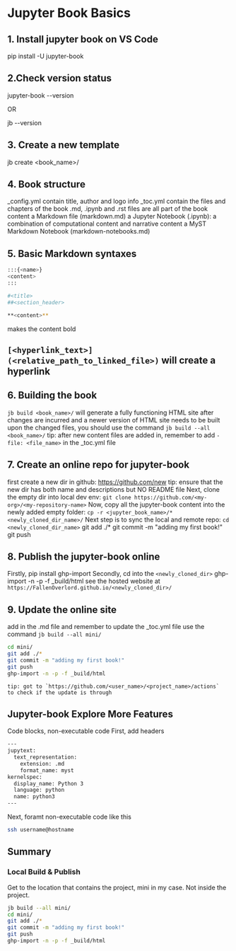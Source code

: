 # Jupyter Book Basics

## 1. Install jupyter book on VS Code
pip install -U jupyter-book

## 2.Check version status
jupyter-book --version

OR

jb --version

## 3. Create a new template
jb create <book_name>/

## 4. Book structure
_config.yml contain title, author and logo info
_toc.yml contain the files and chapters of the book
.md, .ipynb and .rst files are all part of the book content
a Markdown file (markdown.md)
a Jupyter Notebook (.ipynb): a combination of computational content and narrative content
a MyST Markdown Notebook (markdown-notebooks.md)

## 5. Basic Markdown syntaxes
```bash
:::{<name>}
<content>
:::

#<title>
##<section_header>
```

```bash
**<content>** 
```
makes the content bold

## `[<hyperlink_text>](<relative_path_to_linked_file>)` will create a hyperlink

## 6. Building the book
`jb build <book_name>/` will generate a fully functioning HTML site
after changes are incurred and a newer version of HTML site needs to 
be built upon the changed files, you should use the command `jb build --all <book_name>/`
tip: after new content files are added in, remember to add `- file: <file_name>` in
the _toc.yml file

## 7. Create an online repo for jupyter-book
first create a new dir in github: https://github.com/new
tip: ensure that the new dir has both name and descriptions but NO README file
Next, clone the empty dir into local dev env: `git clone https://github.com/<my-
org>/<my-repository-name>`
Now, copy all the jupyter-book content into the newly added empty folder:
`cp -r <jupyter_book_name>/* <newly_cloned_dir_name>/`
Next step is to sync the local and remote repo:
`cd <newly_cloned_dir_name>`
git add ./*
git commit -m "adding my first book!"
git push

## 8. Publish the jupyter-book online
Firstly, pip install ghp-import
Secondly, cd into the `<newly_cloned_dir>`
ghp-import -n -p -f _build/html
see the hosted website at `https://FallenOverlord.github.io/<newly_cloned_dir>/`

## 9. Update the online site
add in the .md file and remember to update the _toc.yml file
use the command `jb build --all mini/`
```bash
cd mini/
git add ./*
git commit -m "adding my first book!"
git push
ghp-import -n -p -f _build/html
```
```{tip}
tip: got to `https://github.com/<user_name>/<project_name>/actions`
to check if the update is through
```


## Jupyter-book Explore More Features

Code blocks, non-executable code
First, add headers

```bash
---
jupytext:
  text_representation:
    extension: .md
    format_name: myst
kernelspec:
  display_name: Python 3
  language: python
  name: python3
---
```


Next,  foramt non-executable code like this
```bash
ssh username@hostname
```

## Summary
### Local Build & Publish
Get to the location that contains the project, mini in my case. Not inside the project.
```bash
jb build --all mini/
cd mini/
git add ./*
git commit -m "adding my first book!"
git push
ghp-import -n -p -f _build/html
```
